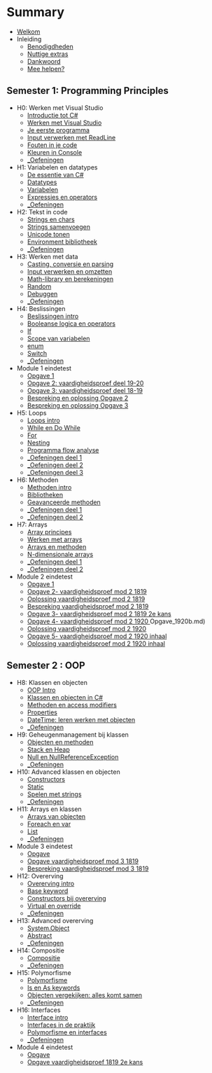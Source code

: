 # Summary

* [Welkom](README.md)
* Inleiding
  * [Benodigdheden](_intro/benodigdheden.md)
  * [Nuttige extras](_intro/nuttigeextras.md)
  * [Dankwoord](_intro/dankwoord.md)
  * [Mee helpen?](_intro/helpen.md)

## Semester 1: Programming Principles

* H0: Werken met Visual Studio
  * [Introductie tot C#](0_intro/0_intrototcs.md)
  * [Werken met Visual Studio](0_intro/1_werkenmetvs.md) 
  * [Je eerste programma](0_intro/2_firstprogram.md)
  * [Input verwerken met ReadLine](0_intro/3_console.md)
  * [Fouten in je code](0_intro/4_fouten.md)
  * [Kleuren in Console](0_intro/5_kleuren.md)
  * [_Oefeningen](0_intro/A_Practica.md)
* H1: Variabelen en datatypes
  * [De essentie van C#](1_csharpbasics/0_csharpessentials.md)
  * [Datatypes](1_csharpbasics/1_datatypes.md)
  * [Variabelen](1_csharpbasics/1b_variabelen.md)
  * [Expressies en operators](1_csharpbasics/2_expressies.md)
  * [_Oefeningen](1_csharpbasics/A_practica.md)
* H2: Tekst in code
  * [Strings en chars](2_tekst/5_chars_strings.md)
  * [Strings samenvoegen](2_tekst/6_stringInterpolation.md)
  * [Unicode tonen](2_tekst/7_unicode.md)
  * [Environment bibliotheek](2_tekst/8_environment.md) 
  * [_Oefeningen](2_tekst/a_practica.md)
* H3: Werken met data
  * [Casting, conversie en parsing](3_data/4_converteren_casting.md)
  * [Input verwerken en omzetten](3_data/4b_inputconverten.md)
  * [Math-library en berekeningen](3_data/4c_math.md)
  * [Random](3_data/random.md)
  * [Debuggen](3_data/5_debuggen.md)
  * [_Oefeningen](3_data/A_Practica.md)
* H4: Beslissingen
  * [Beslissingen intro](4_beslissingen/0_beslissingen_intro.md)
  * [Booleanse logica en operators](4_beslissingen/1_logic_and_relationsoperator.md)
  * [If](4_beslissingen/0_if.md)
  * [Scope van variabelen](4_beslissingen/3_scope.md)
  * [enum](4_beslissingen/enum.md)
  * [Switch](4_beslissingen/2_switch.md)
  * [_Oefeningen](4_beslissingen/a_practica.md)
* Module 1 eindetest
  * [Opgave 1](EindeTests/Mod1/Opgave.md)
  * [Opgave 2: vaardigheidsproef deel 19-20](EindeTests/Mod1/Opgave_1920.md)
  * [Opgave 3: vaardigheidsproef deel 18-19](EindeTests/Mod1/Opgave_1819.md)
  * [Bespreking en oplossing Opgave 2](EindeTests/Mod1/Oplossing_1920.md)
  * [Bespreking en oplossing Opgave 3](EindeTests/Mod1/Oplossing_1819.md)
* H5: Loops
  * [Loops intro](5_herhalingen/0_loops_intro.md)
  * [While en Do While](5_herhalingen/1_while_dowhile.md)
  * [For](5_herhalingen/2_for.md)
  * [Nesting](5_herhalingen/3_nesting.md)
  * [Programma flow analyse](5_herhalingen/4_programflow.md)
  * [_Oefeningen deel 1](5_herhalingen/A_practica.md)
  * [_Oefeningen deel 2](5_herhalingen/c_practica.md)
  * [_Oefeningen deel 3](5_herhalingen/b_practica.md)
* H6: Methoden
  * [Methoden intro](6_methoden/0_intromethods.md)
  * [Bibliotheken](6_methoden/1_bibliotheken.md)
  * [Geavanceerde methoden](6_methoden/3_advancedmethod.md)  
  * [_Oefeningen deel 1](6_methoden/b_practica.md)
  * [_Oefeningen deel 2](6_methoden/c_practica.md)
* H7: Arrays
  * [Array principes](7_arrays/1_ArraysBasics.md)
  * [Werken met arrays](7_arrays/2_werken_met_arrays.md)
  * [Arrays en methoden](7_arrays/3_arrays_en_methoden.md)
  * [N-dimensionale arrays](7_arrays/4_ndimensionalArrays.md)
  * [_Oefeningen deel 1](7_arrays/A_practica.md)
  * [_Oefeningen deel 2](7_arrays/B_practica.md)
* Module 2 eindetest
  * [Opgave 1 ](EindeTests/Mod2/Opgave.md)
  * [Opgave 2- vaardigheidsproef mod 2 1819](EindeTests/Mod2/Opgave_1819.md)
  * [Oplossing vaardigheidsproef mod 2 1819](EindeTests/Mod2/Oplossing_1819.md)
  * [Bespreking vaardigheidsproef mod 2 1819](EindeTests/Mod2/Bespreking_1819.md)
  * [Opgave 3-  vaardigheidsproef mod 2 1819 2e kans](EindeTests/Mod2/Opgave_1819_2ezit.md)
  * [Opgave 4- vaardigheidsproef mod 2 1920 ](EindeTests/Mod2/Opgave_1920.md)
  Opgave_1920b.md)
  * [Oplossing vaardigheidsproef mod 2 1920 ](EindeTests/Mod2/Oplossing_1920.md)
  * [Opgave 5- vaardigheidsproef mod 2 1920 inhaal](EindeTests/Mod2/)
  * [Oplossing vaardigheidsproef mod 2 1920 inhaal](EindeTests/Mod2/Oplossing_1920b.md)

## Semester 2 : OOP

* H8: Klassen en objecten
  * [OOP Intro](8_klassen/0_oop_intro.md)
  * [Klassen en objecten in C#](8_klassen/0b_oopincs.md)
  * [Methoden en access modifiers](8_klassen/0c_simpleobjects.md)
  * [Properties](8_klassen/2_properties.md)
  *  [DateTime: leren werken met objecten](8_klassen/datetime.md)
  * [_Oefeningen](8_klassen/A_practica.md)
* H9: Geheugenmanagement bij klassen
  * [Objecten en methoden](9_meminoop/6b_objectenenmethoden.md)
  * [Stack en Heap](9_meminoop/6_memorymanagement.md)
  * [Null en NullReferenceException](9_meminoop/nullreference.md)
  * [_Oefeningen](9_meminoop/A_poke1.md)
* H10: Advanced klassen en objecten
  * [Constructors](10_advancedklassen/1_constructors.md)
  * [Static](10_advancedklassen/5_static.md)
  * [Spelen met strings](10_advancedklassen/strings.md)
  * [_Oefeningen](10_advancedklassen/A_practica3.md)
* H11: Arrays en klassen
  * [Arrays van objecten](11_arraysvanklassen/7_arraysvanobj.md)
  * [Foreach en var](11_arraysvanklassen/3_foreach.md)
  * [List](11_arraysvanklassen/4_list.md)
  * [_Oefeningen](11_arraysvanklassen/A_practicaMem.md)
* Module 3 eindetest
  * [Opgave](EindeTests/Mod3/Opgave.md)
  * [Opgave vaardigheidsproef mod 3 1819](EindeTests/Mod3/Opgave_1819.md)
  * [Bespreking vaardigheidsproef mod 3 1819](EindeTests/Mod3/Oplossing_1819.md)
* H12: Overerving
  * [Overerving intro](12_overerving/0_overerving_intro.MD)
  * [Base keyword](12_overerving/2_base.md)
  * [Constructors bij overerving](12_overerving/3_constructors_inheritance.md)
  * [Virtual en override](12_overerving/1_virtual_override.md)
  * [_Oefeningen](12_overerving/A_PracticaSimpel.md)
* H13: Advanced overerving
  * [System.Object](13_advancedovererving/4_System_Object.md)
  * [Abstract](13_advancedovererving/5_abstract.md)
  * [_Oefeningen](13_advancedovererving/A_Practica.md)
* H14: Compositie
  * [Compositie](14_compositie/0_compositie_intro.MD)
  * [_Oefeningen](14_compositie/A_PracticaComp.md)
* H15: Polymorfisme
  * [Polymorfisme](15_polymorfisme/11_polymo_intro.MD)
  * [Is en As keywords](18_IsAs/1_IsAs.md)
  * [Objecten vergekijken: alles komt samen](18_IsAs/6_equals.md)
  * [_Oefeningen](15_polymorfisme/A_Practica.md)
* H16: Interfaces
  * [Interface intro](16_interfaces/1_Interface_intro.MD)
  * [Interfaces in de praktijk](16_interfaces/2_InterfacesInPraktijk.md)
  * [Polymorfisme en interfaces](18_IsAs/2_Polymorfisme_Interfaces.md)
  * [_Oefeningen](16_interfaces/A_practica.md)
* Module 4 eindetest
  * [Opgave](EindeTests/Mod4/Opgave.md)
  * [Opgave vaardigheidsproef  1819 2e kans](EindeTests/Mod4/Opgave_1819_2ezit.md)